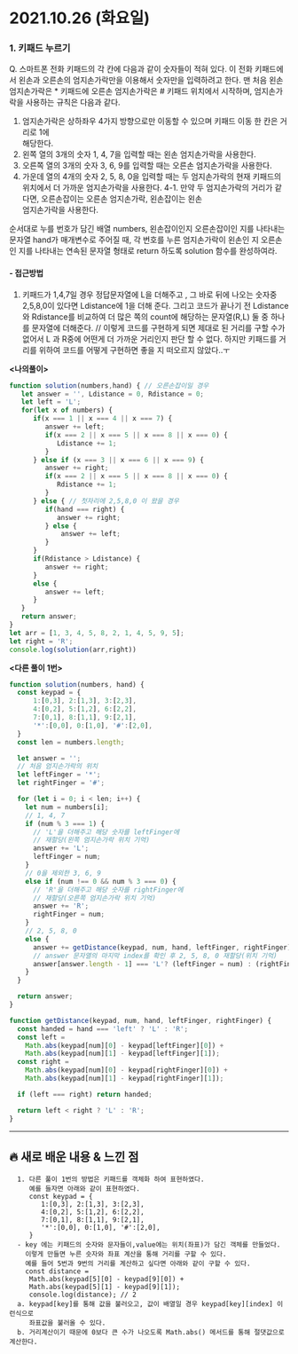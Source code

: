 # 2021.10.26 (화요일)
### **1. 키패드 누르기**

Q. 스마트폰 전화 키패드의 각 칸에 다음과 같이 숫자들이 적혀 있다.
   이 전화 키패드에서 왼손과 오른손의 엄지손가락만을 이용해서 숫자만을 입력하려고 한다.
   맨 처음 왼손 엄지손가락은 * 키패드에 오른손 엄지손가락은 # 키패드 위치에서 시작하며, 엄지손가락을 사용하는 규칙은 다음과 같다.

  1. 엄지손가락은 상하좌우 4가지 방향으로만 이동할 수 있으며 키패드 이동 한 칸은 거리로 1에    
     해당한다.
  2. 왼쪽 열의 3개의 숫자 1, 4, 7을 입력할 때는 왼손 엄지손가락을 사용한다.
  3. 오른쪽 열의 3개의 숫자 3, 6, 9를 입력할 때는 오른손 엄지손가락을 사용한다.
  4. 가운데 열의 4개의 숫자 2, 5, 8, 0을 입력할 때는 두 엄지손가락의 현재 키패드의 위치에서 더
     가까운 엄지손가락을 사용한다.
  4-1. 만약 두 엄지손가락의 거리가 같다면, 오른손잡이는 오른손 엄지손가락, 왼손잡이는 왼손      
       엄지손가락을 사용한다.
   
   순서대로 누를 번호가 담긴 배열 numbers, 왼손잡이인지 오른손잡이인 지를 나타내는 문자열 hand가 매개변수로 주어질 때, 각 번호를 누른 엄지손가락이 왼손인 지 오른손인 지를 나타내는 연속된 문자열 형태로 return 하도록 solution 함수를 완성하여라.

#### -  접근방법

1. 키패드가 1,4,7일 경우 정답문자열에 L을 더해주고 , 그 바로 뒤에 나오는 숫자중 2,5,8,0이 있다면
   Ldistance에 1을 더해 준다. 그리고 코드가 끝나기 전 Ldistance와 Rdistance를 비교하여
   더 많은 쪽의 count에 해당하는 문자열(R,L) 둘 중 하나를 문자열에 더해준다.
   // 이렇게 코드를 구현하게 되면 제대로 된 거리를 구할 수가 없어서 L 과 R중에 어떤게 더 가까운 거리인지 판단 할 수 없다. 하지만 키패드를 거리를 위하여 코드를 어떻게 구현하면 좋을 지 떠오르지 않았다..ㅜ 


**<나의풀이>**

```javascript
function solution(numbers,hand) { // 오른손잡이일 경우 
   let answer = '', Ldistance = 0, Rdistance = 0;
   let left = 'L';
   for(let x of numbers) {
      if(x === 1 || x === 4 || x === 7) {
         answer += left;
         if(x === 2 || x === 5 || x === 8 || x === 0) {
            Ldistance += 1;
         }
      } else if (x === 3 || x === 6 || x === 9) {
         answer += right;
         if(x === 2 || x === 5 || x === 8 || x === 0) {
            Rdistance += 1;
         }
      } else { // 첫자리에 2,5,8,0 이 왔을 경우 
         if(hand === right) {
            answer += right;
         } else {
             answer += left;
         }
      }
      if(Rdistance > Ldistance) {
         answer += right;
      }
      else {
         answer += left;
      }
   }
   return answer;
}
let arr = [1, 3, 4, 5, 8, 2, 1, 4, 5, 9, 5];
let right = 'R';
console.log(solution(arr,right))

```

**<다른 풀이 1번>**
```javascript
function solution(numbers, hand) {
  const keypad = {
      1:[0,3], 2:[1,3], 3:[2,3],
      4:[0,2], 5:[1,2], 6:[2,2],
      7:[0,1], 8:[1,1], 9:[2,1],
      '*':[0,0], 0:[1,0], '#':[2,0],
  }
  const len = numbers.length;

  let answer = '';
  // 처음 엄지손가락의 위치
  let leftFinger = '*';
  let rightFinger = '#';

  for (let i = 0; i < len; i++) {
    let num = numbers[i];
    // 1, 4, 7
    if (num % 3 === 1) {
      // 'L'을 더해주고 해당 숫자를 leftFinger에 
      // 재할당(왼쪽 엄지손가락 위치 기억)
      answer += 'L';
      leftFinger = num;
    }
    // 0을 제외한 3, 6, 9
    else if (num !== 0 && num % 3 === 0) {
      // 'R'을 더해주고 해당 숫자를 rightFinger에 
      // 재할당(오른쪽 엄지손가락 위치 기억)
      answer += 'R';
      rightFinger = num;
    }
    // 2, 5, 8, 0
    else {
      answer += getDistance(keypad, num, hand, leftFinger, rightFinger);
      // answer 문자열의 마지막 index를 확인 후 2, 5, 8, 0 재할당(위치 기억)
      answer[answer.length - 1] === 'L'? (leftFinger = num) : (rightFinger = num);
    }
  }

  return answer;
}

function getDistance(keypad, num, hand, leftFinger, rightFinger) {
  const handed = hand === 'left' ? 'L' : 'R';
  const left =
    Math.abs(keypad[num][0] - keypad[leftFinger][0]) +
    Math.abs(keypad[num][1] - keypad[leftFinger][1]);
  const right =
    Math.abs(keypad[num][0] - keypad[rightFinger][0]) +
    Math.abs(keypad[num][1] - keypad[rightFinger][1]);

  if (left === right) return handed;

  return left < right ? 'L' : 'R';
}
```

---
##  **🔥 새로 배운 내용 & 느낀 점**

      1. 다른 풀이 1번의 방법은 키패드를 객체화 하여 표현하였다. 
         예를 들자면 아래와 같이 표현하였다.
         const keypad = {
            1:[0,3], 2:[1,3], 3:[2,3],
            4:[0,2], 5:[1,2], 6:[2,2],
            7:[0,1], 8:[1,1], 9:[2,1],
            '*':[0,0], 0:[1,0], '#':[2,0],
         }
      - key 에는 키패드의 숫자와 문자들이,value에는 위치(좌표)가 담긴 객체를 만들었다.
        이렇게 만들면 누른 숫자와 좌표 계산을 통해 거리를 구할 수 있다.
        예를 들어 5번과 9번의 거리를 계산하고 싶다면 아래와 같이 구할 수 있다.
        const distance = 
         Math.abs(keypad[5][0] - keypad[9][0]) + 
         Math.abs(keypad[5][1] - keypad[9][1]);
         console.log(distance); // 2 
      a. keypad[key]를 통해 값을 불러오고, 값이 배열일 경우 keypad[key][index] 이런식으로 
         좌표값을 불러올 수 있다.
      b. 거리계산이기 때문에 0보다 큰 수가 나오도록 Math.abs() 메서드를 통해 절댓값으로 계산한다.